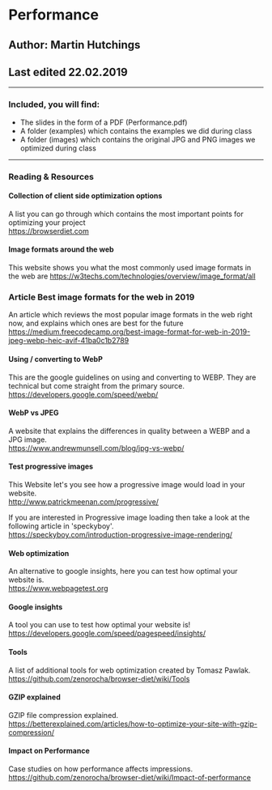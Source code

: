 # Performance 
## Author: Martin Hutchings
## Last edited 22.02.2019
<hr>

### Included, you will find: 
* The slides in the form of a PDF (Performance.pdf)
* A folder (examples) which contains the examples we did during class
* A folder (images) which contains the original JPG and PNG images we optimized during class
<hr>

### Reading & Resources

#### Collection of client side optimization options
A list you can go through which contains the most important points for optimizing your project<br>
https://browserdiet.com

#### Image formats around the web
This website shows you what the most commonly used image formats in the web are
https://w3techs.com/technologies/overview/image_format/all

### Article Best image formats for the web in 2019
An article which reviews the most popular image formats in the web right now, and explains which ones are best for the future<br>
https://medium.freecodecamp.org/best-image-format-for-web-in-2019-jpeg-webp-heic-avif-41ba0c1b2789

#### Using / converting to  WebP
This are the google guidelines on using and converting to WEBP. They are technical but come straight from the primary source.<br>
https://developers.google.com/speed/webp/

#### WebP vs JPEG
A website that explains the differences in quality between a WEBP and a JPG image.<br>
https://www.andrewmunsell.com/blog/jpg-vs-webp/

#### Test progressive images
This Website let's you see how a progressive image would load in your website.<br>
http://www.patrickmeenan.com/progressive/

If you are interested in Progressive image loading then take a look at the following article in 'speckyboy'.<br>
https://speckyboy.com/introduction-progressive-image-rendering/

#### Web optimization
An alternative to google insights, here you can test how optimal your website is.<br>
https://www.webpagetest.org

#### Google insights
A tool you can use to test how optimal your website is!<br>
https://developers.google.com/speed/pagespeed/insights/

#### Tools
A list of additional tools for web optimization created by Tomasz Pawlak.<br>
https://github.com/zenorocha/browser-diet/wiki/Tools

#### GZIP explained
GZIP file compression explained.<br>
https://betterexplained.com/articles/how-to-optimize-your-site-with-gzip-compression/

#### Impact on Performance
Case studies on how performance affects impressions.<br>
https://github.com/zenorocha/browser-diet/wiki/Impact-of-performance
